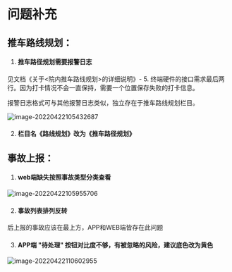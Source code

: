 # 问题补充

## 推车路线规划：

1. #### 推车路径规划需要报警日志

见文档《关于<院内推车路线规划>的详细说明》- 5. 终端硬件的接口需求最后两行。因为打卡情况不会一直保持，需要一个位置保存失败的打卡信息。

报警日志格式可与其他报警日志类似，独立存在于推车路线规划栏目。

![image-20220422105432687](https://gitee.com/Heanden/pic/raw/master/img/image-20220422105432687.png)

2. #### 栏目名《路线规划》改为《推车路径规划》

## 事故上报：

1. #### web端缺失按照事故类型分类查看

![image-20220422105955706](https://gitee.com/Heanden/pic/raw/master/img/image-20220422105955706.png)

2. #### 事故列表排列反转

后上报的事故应该在最上方，APP和WEB端皆存在此问题

3. #### APP端 "待处理" 按钮对比度不够，有被忽略的风险，建议底色改为黄色

![image-20220422110602955](https://gitee.com/Heanden/pic/raw/master/img/image-20220422110602955.png)
